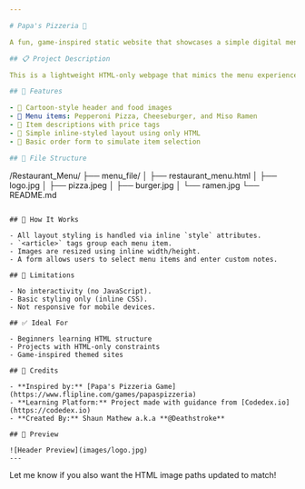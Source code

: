 ```yaml
---

# Papa's Pizzeria 🍕

A fun, game-inspired static website that showcases a simple digital menu for Papa's Pizzeria — built using only HTML with inline styles.

## 📋 Project Description

This is a lightweight HTML-only webpage that mimics the menu experience from the beloved *Papa's Pizzeria* game. It includes food images, descriptions, prices, and a basic order form — all without using external CSS or JavaScript.

## 🔧 Features

- 🎨 Cartoon-style header and food images  
- 🍕 Menu items: Pepperoni Pizza, Cheeseburger, and Miso Ramen  
- 💬 Item descriptions with price tags  
- 📝 Simple inline-styled layout using only HTML  
- 🛒 Basic order form to simulate item selection

## 📁 File Structure

```

/Restaurant\_Menu/
├── menu_file/
│   ├── restaurant_menu.html
│   ├── logo.jpg
│   ├── pizza.jpeg
│   ├── burger.jpg
│   └── ramen.jpg
└── README.md

```

## 🧠 How It Works

- All layout styling is handled via inline `style` attributes.  
- `<article>` tags group each menu item.  
- Images are resized using inline width/height.  
- A form allows users to select menu items and enter custom notes.

## 🚫 Limitations

- No interactivity (no JavaScript).  
- Basic styling only (inline CSS).  
- Not responsive for mobile devices.

## ✅ Ideal For

- Beginners learning HTML structure  
- Projects with HTML-only constraints  
- Game-inspired themed sites

## 🙌 Credits

- **Inspired by:** [Papa's Pizzeria Game](https://www.flipline.com/games/papaspizzeria)  
- **Learning Platform:** Project made with guidance from [Codedex.io](https://codedex.io)  
- **Created By:** Shaun Mathew a.k.a **@Deathstroke**

## 📸 Preview

![Header Preview](images/logo.jpg)
---
```


Let me know if you also want the HTML image paths updated to match!
